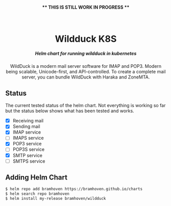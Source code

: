 <h4 align="center"><b>** THIS IS STILL WORK IN PROGRESS **</b></h4>

<div id="top"></div>

<!-- PROJECT LOGO -->
<br />
<div align="center">
  <h1 align="center">Wildduck K8S</h1>
  <h5>Helm chart for running wildduck in kubernetes</h5>

  <p align="center">
    WildDuck is a modern mail server software for IMAP and POP3. Modern being scalable, Unicode-first, and API-controlled. To create a complete mail server, you can bundle WildDuck with Haraka and ZoneMTA.
  </p>
</div>

## Status
The current tested status of the helm chart. Not everything is working so far but the status below shows what has been tested and works.
- [x] Receiving mail
- [x] Sending mail
- [x] IMAP service
- [ ] IMAPS service
- [x] POP3 service
- [ ] POP3S service
- [x] SMTP service
- [ ] SMTPS service

## Adding Helm Chart

```bash
$ helm repo add bramhoven https://bramhoven.github.io/charts
$ helm search repo bramhoven
$ helm install my-release bramhoven/wildduck
```
